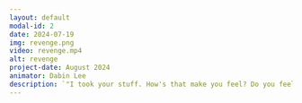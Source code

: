 ```yaml
---
layout: default
modal-id: 2
date: 2024-07-19
img: revenge.png
video: revenge.mp4
alt: revenge
project-date: August 2024
animator: Dabin Lee
description: `"I took your stuff. How's that make you feel? Do you feel bad? Good, because that's how I feel!"` 
---
```


